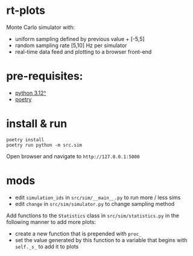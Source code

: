 # rt-plots

Monte Carlo simulator with:
* uniform sampling defined by previous value + [-5,5]
* random sampling rate [5,10] Hz per simulator  
* real-time data feed and plotting to a browser front-end

# pre-requisites:  

* [python 3.12^](https://www.python.org/downloads/)
* [poetry](https://python-poetry.org/)

# install & run

```
poetry install
poetry run python -m src.sim
```

Open browser and navigate to `http://127.0.0.1:5000`

# mods

* edit `simulation_ids` in `src/sim/__main__.py` to run more / less sims
* edit `change` in `src/sim/simulator.py` to change sampling method

Add functions to the `Statistics` class in `src/sim/statistics.py` in the following manner to add more plots:

* create a new function that is prepended with `proc_`
* set the value generated by this function to a variable that begins with `self._s_` to add it to plots
  